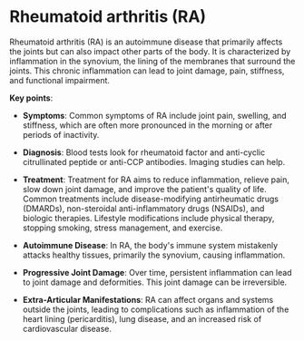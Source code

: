 [//]: # (
source: gpt-3 + jph editing
abbr: RA
tags: conditions
)

# Rheumatoid arthritis (RA)

Rheumatoid arthritis (RA) is an autoimmune disease that primarily affects the joints but can also impact other parts of the body. It is characterized by inflammation in the synovium, the lining of the membranes that surround the joints. This chronic inflammation can lead to joint damage, pain, stiffness, and functional impairment.

**Key points**:

* **Symptoms**: Common symptoms of RA include joint pain, swelling, and stiffness, which are often more pronounced in the morning or after periods of inactivity.

* **Diagnosis**: Blood tests look for rheumatoid factor and anti-cyclic citrullinated peptide or anti-CCP antibodies. Imaging studies can help.

* **Treatment**: Treatment for RA aims to reduce inflammation, relieve pain, slow down joint damage, and improve the patient's quality of life. Common treatments include disease-modifying antirheumatic drugs (DMARDs), non-steroidal anti-inflammatory drugs (NSAIDs), and biologic therapies. Lifestyle modifications include physical therapy, stopping smoking, stress management, and exercise.

* **Autoimmune Disease**: In RA, the body's immune system mistakenly attacks healthy tissues, primarily the synovium, causing inflammation.

* **Progressive Joint Damage**: Over time, persistent inflammation can lead to joint damage and deformities. This joint damage can be irreversible.

* **Extra-Articular Manifestations**: RA can affect organs and systems outside the joints, leading to complications such as inflammation of the heart lining (pericarditis), lung disease, and an increased risk of cardiovascular disease.
